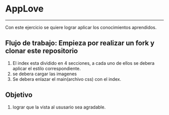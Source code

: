 # AppLove
***
Con este ejercicio se quiere lograr aplicar los conocimientos aprendidos.

## Flujo de trabajo: Empieza por realizar un fork y clonar este repositorio

1. El index esta dividido en 4 secciones, a cada uno de ellos se debera aplicar el estilo correspondiente.
2. se debera cargar las imagenes
3. Se debera enlazar el main(archivo css) con el index.

## Objetivo

1. lograr que la vista al ususario sea agradable.
